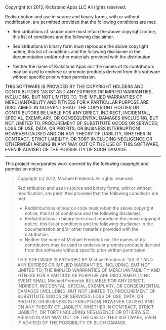 Copyright (c) 2013, Kickstand Apps LLC
All rights reserved.

Redistribution and use in source and binary forms, with or without modification, are permitted provided that the following conditions are met:

- Redistributions of source code must retain the above copyright notice, this list of conditions and the following disclaimer.

- Redistributions in binary form must reproduce the above copyright notice, this list of conditions and the following disclaimer in the documentation and/or other materials provided with the distribution.

- Neither the name of Kickstand Apps nor the names of its contributors may be used to endorse or promote products derived from this software without specific prior written permission.

THIS SOFTWARE IS PROVIDED BY THE COPYRIGHT HOLDERS AND CONTRIBUTORS "AS IS" AND ANY EXPRESS OR IMPLIED WARRANTIES, INCLUDING, BUT NOT LIMITED TO, THE IMPLIED WARRANTIES OF MERCHANTABILITY AND FITNESS FOR A PARTICULAR PURPOSE ARE DISCLAIMED. IN NO EVENT SHALL THE COPYRIGHT HOLDER OR CONTRIBUTORS BE LIABLE FOR ANY DIRECT, INDIRECT, INCIDENTAL, SPECIAL, EXEMPLARY, OR CONSEQUENTIAL DAMAGES (INCLUDING, BUT NOT LIMITED TO, PROCUREMENT OF SUBSTITUTE GOODS OR SERVICES; LOSS OF USE, DATA, OR PROFITS; OR BUSINESS INTERRUPTION) HOWEVER CAUSED AND ON ANY THEORY OF LIABILITY, WHETHER IN CONTRACT, STRICT LIABILITY, OR TORT (INCLUDING NEGLIGENCE OR OTHERWISE) ARISING IN ANY WAY OUT OF THE USE OF THIS SOFTWARE, EVEN IF ADVISED OF THE POSSIBILITY OF SUCH DAMAGE.

***

This project incorporates work covered by the following copyright and permission notice:

> Copyright (c) 2012, Michael Frederick
> All rights reserved.
>
> Redistribution and use in source and binary forms, with or without
> modification, are permitted provided that the following conditions are met:
> * Redistributions of source code must retain the above copyright
>       notice, this list of conditions and the following disclaimer.
> * Redistributions in binary form must reproduce the above copyright
>       notice, this list of conditions and the following disclaimer in the
>       documentation and/or other materials provided with the distribution.
> * Neither the name of Michael Frederick nor the
>       names of its contributors may be used to endorse or promote products
>       derived from this software without specific prior written permission.
>
> THIS SOFTWARE IS PROVIDED BY Michael Frederick ''AS IS'' AND ANY
> EXPRESS OR IMPLIED WARRANTIES, INCLUDING, BUT NOT LIMITED TO, THE IMPLIED
> WARRANTIES OF MERCHANTABILITY AND FITNESS FOR A PARTICULAR PURPOSE ARE
> DISCLAIMED. IN NO EVENT SHALL Michael Frederick BE LIABLE FOR ANY
> DIRECT, INDIRECT, INCIDENTAL, SPECIAL, EXEMPLARY, OR CONSEQUENTIAL DAMAGES
> (INCLUDING, BUT NOT LIMITED TO, PROCUREMENT OF SUBSTITUTE GOODS OR SERVICES;
> LOSS OF USE, DATA, OR PROFITS; OR BUSINESS INTERRUPTION) HOWEVER CAUSED AND
> ON ANY THEORY OF LIABILITY, WHETHER IN CONTRACT, STRICT LIABILITY, OR TORT
> (INCLUDING NEGLIGENCE OR OTHERWISE) ARISING IN ANY WAY OUT OF THE USE OF THIS
> SOFTWARE, EVEN IF ADVISED OF THE POSSIBILITY OF SUCH DAMAGE.
